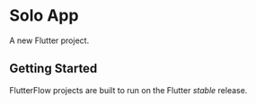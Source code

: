 # Solo App

A new Flutter project.

## Getting Started

FlutterFlow projects are built to run on the Flutter _stable_ release.
